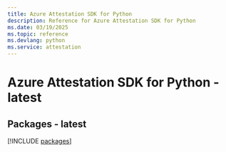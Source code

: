 ```yaml
---
title: Azure Attestation SDK for Python
description: Reference for Azure Attestation SDK for Python
ms.date: 03/19/2025
ms.topic: reference
ms.devlang: python
ms.service: attestation
---
```

# Azure Attestation SDK for Python - latest
## Packages - latest
[!INCLUDE [packages](attestation-index.md)]